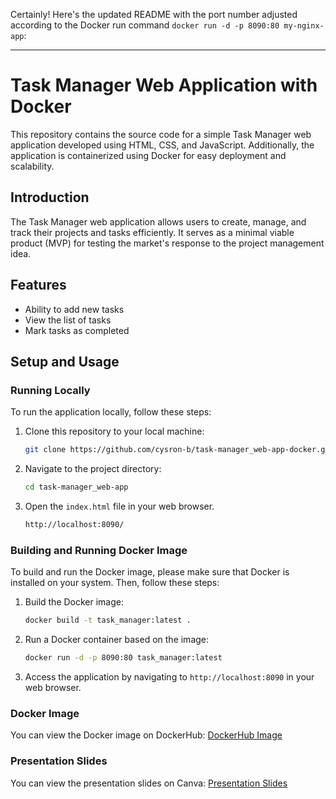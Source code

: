 Certainly! Here's the updated README with the port number adjusted according to the Docker run command `docker run -d -p 8090:80 my-nginx-app`:

---

# Task Manager Web Application with Docker

This repository contains the source code for a simple Task Manager web application developed using HTML, CSS, and JavaScript. Additionally, the application is containerized using Docker for easy deployment and scalability.

## Introduction

The Task Manager web application allows users to create, manage, and track their projects and tasks efficiently. It serves as a minimal viable product (MVP) for testing the market's response to the project management idea.

## Features

- Ability to add new tasks
- View the list of tasks
- Mark tasks as completed

## Setup and Usage

### Running Locally

To run the application locally, follow these steps:

1. Clone this repository to your local machine:

    ```bash
    git clone https://github.com/cysron-b/task-manager_web-app-docker.git
    ```

2. Navigate to the project directory:

    ```bash
    cd task-manager_web-app
    ```

3. Open the `index.html` file in your web browser.
    ```bash
   http://localhost:8090/
     ```
### Building and Running Docker Image

To build and run the Docker image, please make sure that Docker is installed on your system. Then, follow these steps:

1. Build the Docker image:

    ```bash
    docker build -t task_manager:latest .
    ```

2. Run a Docker container based on the image:

    ```bash
    docker run -d -p 8090:80 task_manager:latest
    ```

3. Access the application by navigating to `http://localhost:8090` in your web browser.

### Docker Image

You can view the Docker image on DockerHub: [DockerHub Image](https://hub.docker.com/layers/cysron/task_manager/latest/images/sha256-85537ab74acd14d91b7d1e5fcffda281d6a6a0e97ca66c1894a4091a653ac849?context=repo)

### Presentation Slides

You can view the presentation slides on Canva: [Presentation Slides](https://www.canva.com/design/DAGBM2syFiI/jDFNnf00lK3otMGDzeUnnQ/edit)
